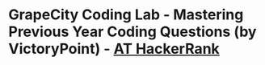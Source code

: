 # GrapeCity Coding Lab - Mastering Previous Year Coding Questions (by VictoryPoint) - [AT HackerRank](https://www.hackerrank.com/grapecity-coding-questions)
